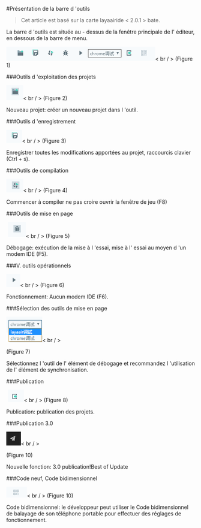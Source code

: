 #Présentation de la barre d 'outils

> Cet article est basé sur la carte layaairide < 2.0.1 > bate.

La barre d 'outils est située au - dessus de la fenêtre principale de l' éditeur, en dessous de la barre de menu.

​![blob.png](img/1.png)< br / >
(Figure 1)



 



###Outils d 'exploitation des projets

​![图片1.png](img/2.png)< br / >
(Figure 2)



Nouveau projet: créer un nouveau projet dans l 'outil.



 



###Outils d 'enregistrement

​![图片1.png](img/3.png)< br / >
(Figure 3)

Enregistrer toutes les modifications apportées au projet, raccourcis clavier (Ctrl + s).



 



###Outils de compilation

​![图片1.png](img/4.png)< br / >
(Figure 4)

Commencer à compiler ne pas croire ouvrir la fenêtre de jeu (F8)



 



###Outils de mise en page



​        ![图片1.png](img/5.png)< br / >
(Figure 5)

Débogage: exécution de la mise à l 'essai, mise à l' essai au moyen d 'un modem IDE (F5).



 



###V. outils opérationnels

​![图片1.png](img/6.png)< br / >
(Figure 6)

Fonctionnement: Aucun modem IDE (F6).



 



###Sélection des outils de mise en page



  ![图片1.png](img/7.png)< br / >

(Figure 7)

Sélectionnez l 'outil de l' élément de débogage et recommandez l 'utilisation de l' élément de synchronisation.



 



###Publication



​     ![图片1.png](img/8.png)< br / >
(Figure 8)



Publication: publication des projets.

###Publication 3.0

​![图片1.png](img/10.png)< br / >

(Figure 10)

Nouvelle fonction: 3.0 publication!Best of Update

###Code neuf, Code bidimensionnel







  ![图片1.png](img/9.png)< br / >
(Figure 10)



Code bidimensionnel: le développeur peut utiliser le Code bidimensionnel de balayage de son téléphone portable pour effectuer des réglages de fonctionnement.